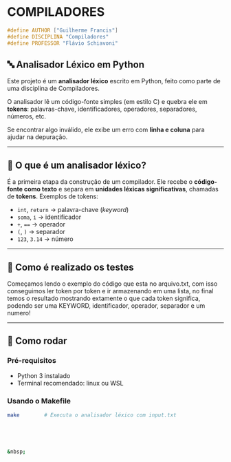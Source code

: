 # COMPILADORES
```c
#define AUTHOR ["Guilherme Francis"]
#define DISCIPLINA "Compiladores"
#define PROFESSOR "Flávio Schiavoni"
```

## 🔤 Analisador Léxico em Python

Este projeto é um **analisador léxico** escrito em Python, feito como parte de uma disciplina de Compiladores.

O analisador lê um código-fonte simples (em estilo C) e quebra ele em **tokens**: palavras-chave, identificadores, operadores, separadores, números, etc.

Se encontrar algo inválido, ele exibe um erro com **linha e coluna** para ajudar na depuração.

---

## 🧠 O que é um analisador léxico?

É a primeira etapa da construção de um compilador. Ele recebe o **código-fonte como texto** e separa em **unidades léxicas significativas**, chamadas de **tokens**. Exemplos de tokens:

- `int`, `return` → palavra-chave (*keyword*)
- `soma`, `i` → identificador
- `+`, `==` → operador
- `(`, `)` → separador
- `123`, `3.14` → número

---

## 🤖 Como é realizado os testes
Começamos lendo o exemplo do código que esta no arquivo.txt, com isso conseguimos ler token por token e ir armazenando em uma lista, no final temos o resultado mostrando extamente o que cada token significa, podendo ser uma KEYWORD, identificador, operador, separador e um numero!

---

## 🚀 Como rodar

### Pré-requisitos

- Python 3 instalado
- Terminal recomendado: linux ou WSL

### Usando o Makefile

```bash
make        # Executa o analisador léxico com input.txt





&nbsp;